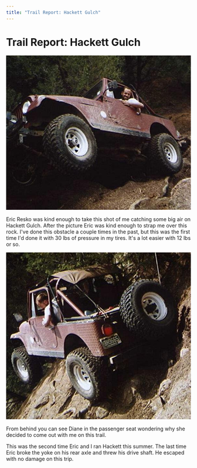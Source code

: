 ```yaml
---
title: "Trail Report: Hackett Gulch"
---
```

# Trail Report: Hackett Gulch

![Terry's CJ-7 on Hackett Gulch](/img/terry/trail/hack1.jpg)

Eric Resko was kind enough to take this shot of me catching some big air on Hackett Gulch. After the picture Eric was kind enough to strap me over this rock. I've done this obstacle a couple times in the past, but this was the first time I'd done it with 30 lbs of pressure in my tires. It's a lot easier with 12 lbs or so. 

![Terry's CJ-7 on Hackett Gulch](/img/terry/trail/hack2.jpg)

From behind you can see Diane in the passenger seat wondering why she decided to come out with me on this trail. 

This was the second time Eric and I ran Hackett this summer. The last time Eric broke the yoke on his rear axle and threw his drive shaft. He escaped with no damage on this trip.